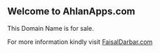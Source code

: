 ## Welcome to AhlanApps.com

This Domain Name is for sale.

For more information kindly visit [FaisalDarbar.com](https://faisaldarbar.com)
